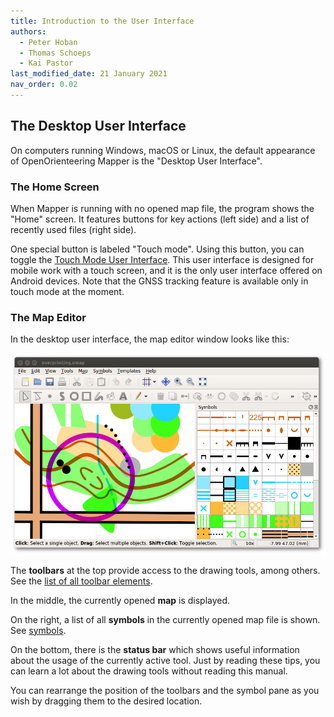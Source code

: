 ```yaml
---
title: Introduction to the User Interface
authors:
  - Peter Hoban
  - Thomas Schoeps
  - Kai Pastor
last_modified_date: 21 January 2021
nav_order: 0.02
---
```


## The Desktop User Interface

On computers running Windows, macOS or Linux, the default appearance
of OpenOrienteering Mapper is the "Desktop User Interface".

### The Home Screen

When Mapper is running with no opened map file,
the program shows the "Home" screen.
It features buttons for key actions (left side)
and a list of recently used files (right side).

One special button is labeled "Touch mode". Using this button,
you can toggle the [Touch Mode User Interface](touch-mode.md).
This user interface is designed for mobile work with a touch screen,
and it is the only user interface offered on Android devices.
Note that the GNSS tracking feature is available only in touch mode
at the moment.

### The Map Editor

In the desktop user interface, the map editor window looks like this:

![ ](images/main_window.png)

The **toolbars** at the top provide access to the drawing tools, among others. See the [list of all toolbar elements](toolbars.md).

In the middle, the currently opened **map** is displayed.

On the right, a list of all **symbols** in the currently opened map file is shown. See [symbols](symbol_dock_widget.md).

On the bottom, there is the **status bar** which shows useful information about the usage of the currently active tool. Just by reading these tips, you can learn a lot about the drawing tools without reading this manual.

You can rearrange the position of the toolbars and the symbol pane as you wish by dragging them to the desired location.
